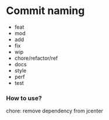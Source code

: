 # Commit naming

* feat
* mod
* add
* fix
* wip
* chore/refactor/ref
* docs
* style
* perf
* test



### How to use?

chore: remove dependency from jcenter